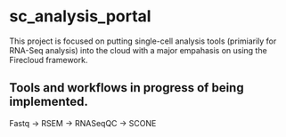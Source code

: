 # sc_analysis_portal

This project is focused on putting single-cell analysis tools (primiarily for RNA-Seq analysis) into the cloud with a major empahasis on using the Firecloud framework.

## Tools and workflows in progress of being implemented.

Fastq -> RSEM -> RNASeqQC -> SCONE
